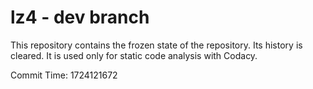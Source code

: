 # lz4 - dev branch

This repository contains the frozen state of the repository.
Its history is cleared. It is used only for static code
analysis with Codacy.

Commit Time: 1724121672